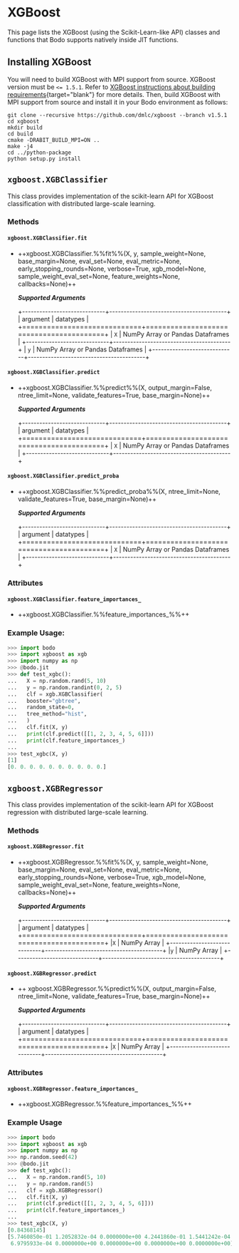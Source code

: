 # XGBoost

This page lists the XGBoost (using the Scikit-Learn-like API) classes and functions that Bodo supports natively inside JIT functions.


## Installing XGBoost

You will need to build XGBoost with MPI support from source.
XGBoost version must be ``<= 1.5.1``. Refer to [XGBoost instructions about building requirements](https://xgboost.readthedocs.io/en/stable/build.html#id4){target="blank"} for more details.
Then, build XGBoost with MPI support from source and install it in your Bodo environment as follows:

```shell
git clone --recursive https://github.com/dmlc/xgboost --branch v1.5.1
cd xgboost
mkdir build
cd build
cmake -DRABIT_BUILD_MPI=ON ..
make -j4
cd ../python-package
python setup.py install
```

## `xgboost.XGBClassifier`

This class provides implementation of the scikit-learn API for XGBoost classification with distributed large-scale learning.

###  Methods

#### `xgboost.XGBClassifier.fit`
- ++xgboost.XGBClassifier.%%fit%%(X, y, sample_weight=None, base_margin=None, eval_set=None, eval_metric=None, early_stopping_rounds=None, verbose=True, xgb_model=None, sample_weight_eval_set=None, feature_weights=None, callbacks=None)++

  ***Supported Arguments***

    +-----------------------------+-----------------------------------------+
    | argument                    | datatypes                               |
    +=============================+=========================================+
    | ``X``                       |  NumPy Array or Pandas Dataframes       |
    +-----------------------------+-----------------------------------------+
    | ``y``                       |  NumPy Array or Pandas Dataframes       |
    +-----------------------------+-----------------------------------------+

#### `xgboost.XGBClassifier.predict`
- ++xgboost.XGBClassifier.%%predict%%(X, output_margin=False, ntree_limit=None, validate_features=True, base_margin=None)++


    ***Supported Arguments***

    +-----------------------------+-----------------------------------------+
    | argument                    | datatypes                               |
    +=============================+=========================================+
    | ``X``                       |  NumPy Array or Pandas Dataframes       |
    +-----------------------------+-----------------------------------------+


#### `xgboost.XGBClassifier.predict_proba`
-  ++xgboost.XGBClassifier.%%predict_proba%%(X, ntree_limit=None, validate_features=True, base_margin=None)++

    ***Supported Arguments***

    +-----------------------------+-----------------------------------------+
    | argument                    | datatypes                               |
    +=============================+=========================================+
    | ``X``                       |  NumPy Array or Pandas Dataframes       |
    +-----------------------------+-----------------------------------------+


### Attributes

#### `xgboost.XGBClassifier.feature_importances_`
- ++xgboost.XGBClassifier.%%feature_importances_%%++

###  Example Usage:
```py
>>> import bodo
>>> import xgboost as xgb
>>> import numpy as np
>>> @bodo.jit
>>> def test_xgbc():
...   X = np.random.rand(5, 10)
...   y = np.random.randint(0, 2, 5)
...   clf = xgb.XGBClassifier(
...   booster="gbtree",
...   random_state=0,
...   tree_method="hist",
...   )
...   clf.fit(X, y)
...   print(clf.predict([[1, 2, 3, 4, 5, 6]]))
...   print(clf.feature_importances_)
...
>>> test_xgbc(X, y)
[1]
[0. 0. 0. 0. 0. 0. 0. 0. 0. 0.]
```

## `xgboost.XGBRegressor`

This class provides implementation of the scikit-learn API for XGBoost regression with distributed large-scale learning.

###  Methods

#### `xgboost.XGBRegressor.fit`
- ++xgboost.XGBRegressor.%%fit%%(X, y, sample_weight=None, base_margin=None, eval_set=None, eval_metric=None, early_stopping_rounds=None, verbose=True, xgb_model=None, sample_weight_eval_set=None, feature_weights=None, callbacks=None)++

  ***Supported Arguments***

    +-----------------------------+-----------------------------------------+
    | argument                    | datatypes                               |
    +=============================+=========================================+
    |``X``                        | NumPy Array                             |
    +-----------------------------+-----------------------------------------+
    |``y``                        | NumPy Array                             |
    +-----------------------------+-----------------------------------------+

#### `xgboost.XGBRegressor.predict`

- ++ xgboost.XGBRegressor.%%predict%%(X, output_margin=False, ntree_limit=None, validate_features=True, base_margin=None)++

  ***Supported Arguments***

    +-----------------------------+-----------------------------------------+
    | argument                    | datatypes                               |
    +=============================+=========================================+
    |``X``                        | NumPy Array                             |
    +-----------------------------+-----------------------------------------+

###  Attributes

#### `xgboost.XGBRegressor.feature_importances_`

- ++xgboost.XGBRegressor.%%feature_importances_%%++

###  Example Usage

```py
>>> import bodo
>>> import xgboost as xgb
>>> import numpy as np
>>> np.random.seed(42)
>>> @bodo.jit
>>> def test_xgbc():
...   X = np.random.rand(5, 10)
...   y = np.random.rand(5)
...   clf = xgb.XGBRegressor()
...   clf.fit(X, y)
...   print(clf.predict([[1, 2, 3, 4, 5, 6]]))
...   print(clf.feature_importances_)
...
>>> test_xgbc(X, y)
[0.84368145]
[5.7460850e-01 1.2052832e-04 0.0000000e+00 4.2441860e-01 1.5441242e-04
 6.9795933e-04 0.0000000e+00 0.0000000e+00 0.0000000e+00 0.0000000e+00]
```